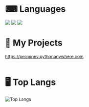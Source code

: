 
# ⌨ Languages
  </a> 
 <img src="https://img.shields.io/badge/CODE-PYTHON-informational?style=for-the-badge&logo=python">
 <img src="https://img.shields.io/badge/CODE-HTML-orange?style=for-the-badge&logo=html5">
 <img src="https://img.shields.io/badge/CODE-CSS-darkblue?style=for-the-badge&logo=css3">
  </a>
  
# 🔗 My Projects
https://perminev.pythonanywhere.com <br /> <br /> 

# 🖥️ Top Langs
![Top Langs](https://github-readme-stats.vercel.app/api/top-langs/?username=perminev&langs_count=8)

<!--
**Perminev/perminev** is a ✨ _special_ ✨ repository because its `README.md` (this file) appears on your GitHub profile.

Here are some ideas to get you started:

- 🔭 I’m currently working on ...
- 🌱 I’m currently learning ...
- 👯 I’m looking to collaborate on ...
- 🤔 I’m looking for help with ...
- 💬 Ask me about ...
- 📫 How to reach me: ...
- 😄 Pronouns: ...
- ⚡ Fun fact: ...
-->
